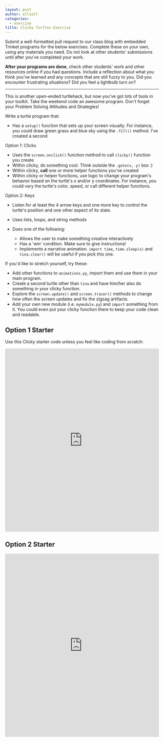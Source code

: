 ```yaml
---
layout: post
author: elliott
categories:
  - exercise
title: Clicky Turtles Exercise
---
```


Submit a well-formatted pull request to our class blog with embedded Trinket programs for the below exercises.
Complete these on your own, using any materials you need. Do not
look at other students' submissions until after you've completed your work.

**After your programs are done**, check other students' work and other resources online if you had questions.
Include a reflection about what you think you've learned and any concepts that are still fuzzy to you.
Did you encounter frustrating situations? Did you feel a lightbulb turn on?

___

This is another open-ended turtlehack, but now you've got lots of tools in your
toolkit.  Take the weekend code an awesome program.  Don't forget your Problem
Solving Attitudes and Strategies!

Write a turtle program that:

* Has a `setup()` function that sets up your screen visually. For instance, you could
draw green grass and blue sky using the `.fill()` method. I've created a second

Option 1: Clicks

* Uses the `screen.onclick()` function method to call `clicky()` function you create
* Within clicky, do something cool.  Think outside the `.goto(x, y)` box :)
* Within clicky, **call** one or more helper functions you've created
* Within clicky or helper functions, use logic to change your program's behavior
based on the turtle's x and/or y coordinates.  For instance, you could vary the
turtle's color, speed, or call different helper functions.

Option 2: Keys

* Listen for at least the 4 arrow keys and one more key to control the turtle's position and one other aspect of its state.


* Uses lists, loops, and string methods
* Does one of the following:
  * Allows the user to make something creative interactively
  * Has a 'win' condition.  Make sure to give instructions!
  * Implements a narrative animation.  `import time`, `time.sleep(x)` and `tina.clear()`
will be useful if you pick this one.

If you'd like to stretch yourself, try these:

* Add other functions to `animations.py`, import them and use them in your main
program.
* Create a second turtle other than `tina` and have him/her also do something
in your clicky function.
* Explore the `screen.update()` and `screen.tracer()` methods to change how
often the screen updates and fix the zigzag artifacts.
* Add your own new module (i.e. `mymodule.py`) and `import` something from it.
You could even put your clicky function there to keep your code clean and readable.

## Option 1 Starter

Use this Clicky starter code unless you feel like coding from scratch:

<iframe src="https://trinket.io/embed/python/fbf0c594fd" width="100%" height="600" frameborder="0" marginwidth="0" marginheight="0" allowfullscreen></iframe>


## Option 2 Starter

<iframe src="https://trinket.io/embed/python/a49153e12a" width="100%" height="600" frameborder="0" marginwidth="0" marginheight="0" allowfullscreen></iframe>